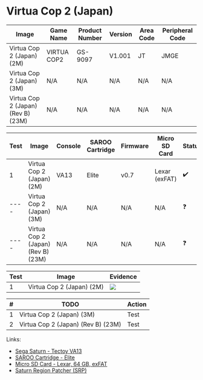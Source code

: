 # Virtua Cop 2 (Japan)

| Image                              | Game Name   | Product Number | Version | Area Code | Peripheral Code |
| ---------------------------------- | ----------- | -------------- | ------- | --------- | --------------- |
| Virtua Cop 2 (Japan) (2M)          | VIRTUA COP2 | GS-9097        | V1.001  | JT        | JMGE            |
| Virtua Cop 2 (Japan) (3M)          | N/A         | N/A            | N/A     | N/A       | N/A             |
| Virtua Cop 2 (Japan) (Rev B) (23M) | N/A         | N/A            | N/A     | N/A       | N/A             |

| Test | Image                              | Console | SAROO Cartridge | Firmware | Micro SD Card | Status             | Time Played |
| ---- | ---------------------------------- | ------- | --------------- | -------- | ------------- | ------------------ | ----------- |
| 1    | Virtua Cop 2 (Japan) (2M)          | VA13    | Elite           | v0.7     | Lexar (exFAT) | :heavy_check_mark: | 36 minutes  |
| ---- | Virtua Cop 2 (Japan) (3M)          | N/A     | N/A             | N/A      | N/A           | :question:         | N/A         |
| ---- | Virtua Cop 2 (Japan) (Rev B) (23M) | N/A     | N/A             | N/A      | N/A           | :question:         | N/A         |

| Test | Image                     | Evidence                                                                                         |
| ---- | ------------------------- | ------------------------------------------------------------------------------------------------ |
| 1    | Virtua Cop 2 (Japan) (2M) | [![](https://img.youtube.com/vi/kKgh0DTSRUE/0.jpg)](https://www.youtube.com/watch?v=kKgh0DTSRUE) |

| #   | TODO                               | Action |
| --- | ---------------------------------- | ------ |
| 1   | Virtua Cop 2 (Japan) (3M)          | Test   |
| 2   | Virtua Cop 2 (Japan) (Rev B) (23M) | Test   |

Links:

- [Sega Saturn - Tectoy VA13](../../../Info/Consoles/VA13/README.md)
- [SAROO Cartridge - Elite](../../../../Info/Cartridges/GuangzhouSanStarOnlineShop/1.6/README.md)
- [Micro SD Card - Lexar, 64 GB, exFAT](../../../../Info/SdCards/Lexar/64GB/exfat/README.md)
- [Saturn Region Patcher (SRP)](https://segaxtreme.net/resources/saturn-region-patcher.81/download)
